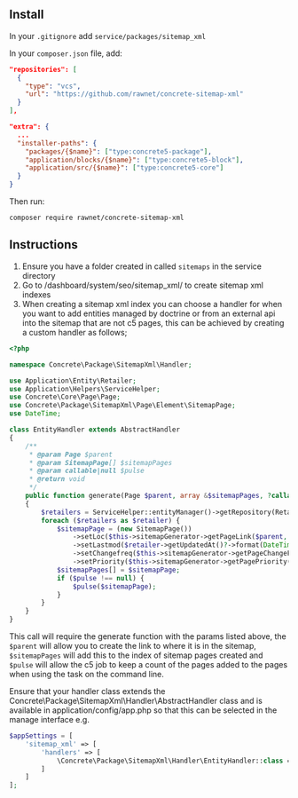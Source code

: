 ## Install

In your `.gitignore` add `service/packages/sitemap_xml`

In your `composer.json` file, add:

```json
"repositories": [
  {
    "type": "vcs",
    "url": "https://github.com/rawnet/concrete-sitemap-xml"
  }
],
```

```json
"extra": {
  ...
  "installer-paths": {
    "packages/{$name}": ["type:concrete5-package"],
    "application/blocks/{$name}": ["type:concrete5-block"],
    "application/src/{$name}": ["type:concrete5-core"]
  }
}
```

Then run:

`composer require rawnet/concrete-sitemap-xml`

## Instructions

1. Ensure you have a folder created in called `sitemaps` in the service directory
2. Go to /dashboard/system/seo/sitemap_xml/ to create sitemap xml indexes
3. When creating a sitemap xml index you can choose a handler for when you want to add entities managed by doctrine or from an external api into the sitemap that are not c5 pages, this can be achieved by creating a custom handler as follows; 

```php
<?php

namespace Concrete\Package\SitemapXml\Handler;

use Application\Entity\Retailer;
use Application\Helpers\ServiceHelper;
use Concrete\Core\Page\Page;
use Concrete\Package\SitemapXml\Page\Element\SitemapPage;
use DateTime;

class EntityHandler extends AbstractHandler
{
    /**
     * @param Page $parent
     * @param SitemapPage[] $sitemapPages
     * @param callable|null $pulse
     * @return void
     */
    public function generate(Page $parent, array &$sitemapPages, ?callable $pulse = null): void
    {
        $retailers = ServiceHelper::entityManager()->getRepository(Retailer::class)->findAll();
        foreach ($retailers as $retailer) {
            $sitemapPage = (new SitemapPage())
                ->setLoc($this->sitemapGenerator->getPageLink($parent, [$retailer->getSlug()]))
                ->setLastmod($retailer->getUpdatedAt()?->format(DateTime::W3C) ?: '')
                ->setChangefreq($this->sitemapGenerator->getPageChangeFrequency(null))
                ->setPriority($this->sitemapGenerator->getPagePriority(null));
            $sitemapPages[] = $sitemapPage;
            if ($pulse !== null) {
                $pulse($sitemapPage);
            }
        }
    }
}
``` 

This call will require the generate function with the params listed above, the `$parent` will allow you to create the link to where it is in the sitemap, `$sitemapPages` will add this to the index of sitemap pages created and `$pulse` will allow the c5 job to keep a count of the pages added to the pages when using the task on the command line.  

Ensure that your handler class extends the Concrete\Package\SitemapXml\Handler\AbstractHandler class and is available in application/config/app.php so that this can be selected in the manage interface e.g.

```php
$appSettings = [
    'sitemap_xml' => [
        'handlers' => [
            \Concrete\Package\SitemapXml\Handler\EntityHandler::class => 'Entity Handler'
        ]
    ]
];
```
